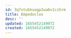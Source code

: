```yaml
---
id: 3q7utubkuagp2wa6v1cs5rm
title: Empedocles
desc: ''
updated: 1655452149972
created: 1655452149972
---
```


